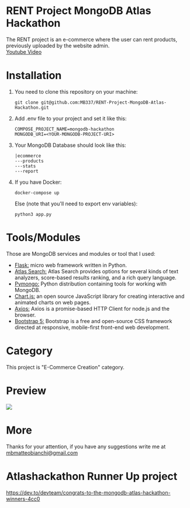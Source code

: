 # RENT Project MongoDB Atlas Hackathon
The RENT project is an e-commerce where the user can rent products, previously uploaded by the website admin.<br/>
<a target="_blank" href="https://www.youtube.com/watch?v=jAQ3H5vML2E">Youtube Video</a>
# Installation
1) You need to clone this repository on your machine:<br/>
      ```
      git clone git@github.com:MB337/RENT-Project-MongoDB-Atlas-Hackathon.git
      ```
2) Add .env file to your project and set it like this:<br/> 
      ```
      COMPOSE_PROJECT_NAME=mongodb-hackathon
      MONGODB_URI=<YOUR-MONGODB-PROJECT-URI>
      ```
3) Your MongoDB Database should look like this:
      ```
      |ecommerce
      ---products
      ---stats
      ---report
      ```
4) If you have Docker:
      ```
      docker-compose up
      ```
   Else (note that you'll need to export env variables):
      ```
      python3 app.py
      ```
      

# Tools/Modules
Those are MongoDB services and modules or tool that I used:
- <a target="_blank" href="https://flask.palletsprojects.com/en/2.0.x/">Flask:</a> micro web framework written in Python.
- <a target="_blank" href="https://docs.atlas.mongodb.com/atlas-search/">Atlas Search:</a> Atlas Search provides options for several kinds of text analyzers, score-based results ranking, and a rich query language.
- <a target="_blank" href="https://pymongo.readthedocs.io/en/stable/">Pymongo:</a> Python distribution containing tools for working with MongoDB.
- <a target="_blank" href="https://www.chartjs.org/">Chart.js:</a> an open source JavaScript library for creating interactive and animated charts on web pages.
- <a target="_blank" href="https://axios-http.com/docs/intro">Axios:</a> Axios is a promise-based HTTP Client for node.js and the browser.
- <a target="_blank" href="https://getbootstrap.com/">Bootstrap 5:</a> Bootstrap is a free and open-source CSS framework directed at responsive, mobile-first front-end web development.

# Category
This project is "E-Commerce Creation" category.

# Preview
<img src="https://i.imgur.com/tJEBJZb.png"/>

# More
Thanks for your attention, if you have any suggestions write me at <a href="mailto:mbmatteobianchi@gmail.com">mbmatteobianchi@gmail.com</a>

# Atlashackathon Runner Up project
https://dev.to/devteam/congrats-to-the-mongodb-atlas-hackathon-winners-4cc0
